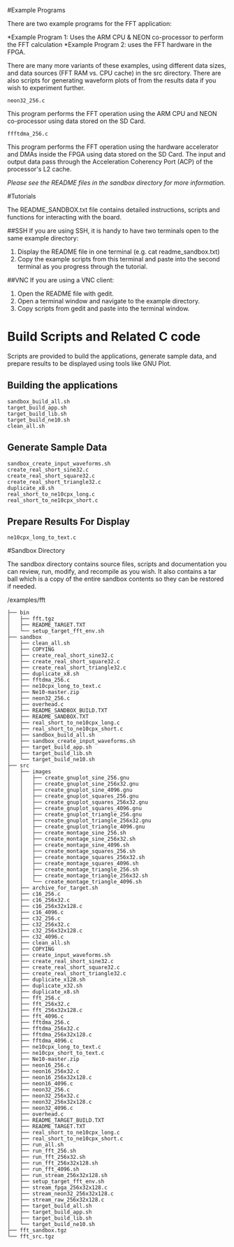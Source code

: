 #Example Programs

There are two example programs for the FFT application:

*Example Program 1: Uses the ARM CPU & NEON co-processor to perform the FFT calculation
*Example Program 2: uses the FFT hardware in the FPGA.

There are many more variants of these examples, using different data sizes, and data sources (FFT RAM vs. CPU cache) in the src directory. There are also scripts for generating waveform plots of from the results data if you wish to experiment further.

```  
neon32_256.c
``` 
 
This program performs the FFT operation using the ARM CPU and NEON co-processor using data stored on the SD Card.
 
``` 
ffftdma_256.c
``` 
 
This program performs the FFT operation using the hardware accelerator and DMAs inside the FPGA using data stored on the SD Card. The input and output data pass through the Acceleration Coherency Port (ACP) of the processor's L2 cache.
 
*Please see the README files in the sandbox directory for more information.*
 
 
#Tutorials
 
The README_SANDBOX.txt file contains detailed instructions, scripts and functions for interacting with the board.

##SSH 
If you are using SSH, it is handy to have two terminals open to the same example directory:
1. Display the README file in one terminal (e.g. cat readme_sandbox.txt)
1. Copy the example scripts from this terminal and paste into the second terminal as you progress through the tutorial.

##VNC 
If you are using a VNC client:
1. Open the README file with gedit.
1. Open a terminal window and navigate to the example directory.
1. Copy scripts from gedit and paste into the terminal window.
 
 
# Build Scripts and Related C code

Scripts are provided to build the applications, generate sample data, and prepare results to be displayed using tools like GNU Plot.
 
## Building the applications
```
sandbox_build_all.sh
target_build_app.sh
target_build_lib.sh
target_build_ne10.sh
clean_all.sh

``` 
## Generate Sample Data
```
sandbox_create_input_waveforms.sh
create_real_short_sine32.c
create_real_short_square32.c
create_real_short_triangle32.c
duplicate_x8.sh
real_short_to_ne10cpx_long.c
real_short_to_ne10cpx_short.c
```
## Prepare Results For Display
```
ne10cpx_long_to_text.c
```
 
 
#Sandbox Directory

The sandbox directory contains source files, scripts and documentation you can review, run, modify, and recompile as you wish. It also contains a tar ball which is a copy of the entire sandbox contents so they can be restored if needed.
 
 
/examples/fft

```
├── bin
│   ├── fft.tgz
│   ├── README_TARGET.TXT
│   └── setup_target_fft_env.sh
├── sandbox
│   ├── clean_all.sh
│   ├── COPYING
│   ├── create_real_short_sine32.c
│   ├── create_real_short_square32.c
│   ├── create_real_short_triangle32.c
│   ├── duplicate_x8.sh
│   ├── fftdma_256.c
│   ├── ne10cpx_long_to_text.c
│   ├── Ne10-master.zip
│   ├── neon32_256.c
│   ├── overhead.c
│   ├── README_SANDBOX_BUILD.TXT
│   ├── README_SANDBOX.TXT
│   ├── real_short_to_ne10cpx_long.c
│   ├── real_short_to_ne10cpx_short.c
│   ├── sandbox_build_all.sh
│   ├── sandbox_create_input_waveforms.sh
│   ├── target_build_app.sh
│   ├── target_build_lib.sh
│   └── target_build_ne10.sh
├── src
│   ├── images
│   │   ├── create_gnuplot_sine_256.gnu
│   │   ├── create_gnuplot_sine_256x32.gnu
│   │   ├── create_gnuplot_sine_4096.gnu
│   │   ├── create_gnuplot_squares_256.gnu
│   │   ├── create_gnuplot_squares_256x32.gnu
│   │   ├── create_gnuplot_squares_4096.gnu
│   │   ├── create_gnuplot_triangle_256.gnu
│   │   ├── create_gnuplot_triangle_256x32.gnu
│   │   ├── create_gnuplot_triangle_4096.gnu
│   │   ├── create_montage_sine_256.sh
│   │   ├── create_montage_sine_256x32.sh
│   │   ├── create_montage_sine_4096.sh
│   │   ├── create_montage_squares_256.sh
│   │   ├── create_montage_squares_256x32.sh
│   │   ├── create_montage_squares_4096.sh
│   │   ├── create_montage_triangle_256.sh
│   │   ├── create_montage_triangle_256x32.sh
│   │   └── create_montage_triangle_4096.sh
│   ├── archive_for_target.sh
│   ├── c16_256.c
│   ├── c16_256x32.c
│   ├── c16_256x32x128.c
│   ├── c16_4096.c
│   ├── c32_256.c
│   ├── c32_256x32.c
│   ├── c32_256x32x128.c
│   ├── c32_4096.c
│   ├── clean_all.sh
│   ├── COPYING
│   ├── create_input_waveforms.sh
│   ├── create_real_short_sine32.c
│   ├── create_real_short_square32.c
│   ├── create_real_short_triangle32.c
│   ├── duplicate_x128.sh
│   ├── duplicate_x32.sh
│   ├── duplicate_x8.sh
│   ├── fft_256.c
│   ├── fft_256x32.c
│   ├── fft_256x32x128.c
│   ├── fft_4096.c
│   ├── fftdma_256.c
│   ├── fftdma_256x32.c
│   ├── fftdma_256x32x128.c
│   ├── fftdma_4096.c
│   ├── ne10cpx_long_to_text.c
│   ├── ne10cpx_short_to_text.c
│   ├── Ne10-master.zip
│   ├── neon16_256.c
│   ├── neon16_256x32.c
│   ├── neon16_256x32x128.c
│   ├── neon16_4096.c
│   ├── neon32_256.c
│   ├── neon32_256x32.c
│   ├── neon32_256x32x128.c
│   ├── neon32_4096.c
│   ├── overhead.c
│   ├── README_TARGET_BUILD.TXT
│   ├── README_TARGET.TXT
│   ├── real_short_to_ne10cpx_long.c
│   ├── real_short_to_ne10cpx_short.c
│   ├── run_all.sh
│   ├── run_fft_256.sh
│   ├── run_fft_256x32.sh
│   ├── run_fft_256x32x128.sh
│   ├── run_fft_4096.sh
│   ├── run_stream_256x32x128.sh
│   ├── setup_target_fft_env.sh
│   ├── stream_fpga_256x32x128.c
│   ├── stream_neon32_256x32x128.c
│   ├── stream_raw_256x32x128.c
│   ├── target_build_all.sh
│   ├── target_build_app.sh
│   ├── target_build_lib.sh
│   └── target_build_ne10.sh
├── fft_sandbox.tgz
└── fft_src.tgz
 ```
